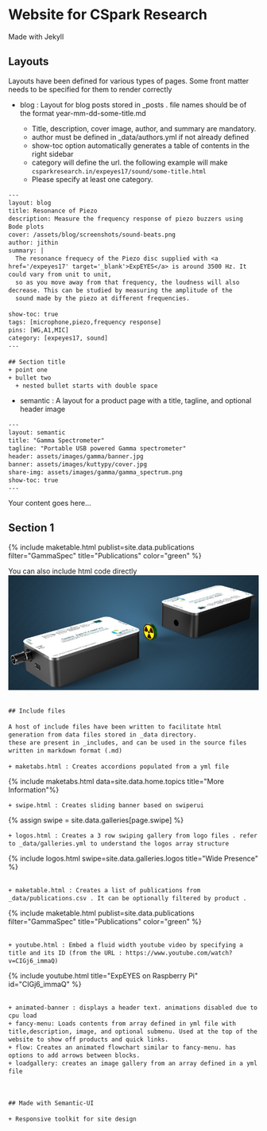 # Website for CSpark Research
Made with Jekyll

## Layouts
Layouts have been defined for various types of pages. Some front matter needs to be specified for them to render correctly
+ blog : Layout for blog posts stored in _posts . file names should be of the format year-mm-dd-some-title.md

  + Title, description, cover image, author, and summary are mandatory.
  + author must be defined in _data/authors.yml if not already defined
  + show-toc option automatically generates a table of contents in the right sidebar
  + category will define the url. the following example will make `csparkresearch.in/expeyes17/sound/some-title.html`
  + Please specify at least one category.

```
---
layout: blog
title: Resonance of Piezo
description: Measure the frequency response of piezo buzzers using Bode plots
cover: /assets/blog/screenshots/sound-beats.png
author: jithin
summary: |
  The resonance frequecy of the Piezo disc supplied with <a href='/expeyes17' target='_blank'>ExpEYES</a> is around 3500 Hz. It could vary from unit to unit,
  so as you move away from that frequency, the loudness will also decrease. This can be studied by measuring the amplitude of the
  sound made by the piezo at different frequencies.
  
show-toc: true
tags: [microphone,piezo,frequency response]
pins: [WG,A1,MIC]
category: [expeyes17, sound]
---

## Section title
+ point one
+ bullet two
  + nested bullet starts with double space

```

+ semantic : A layout for a product page with a title, tagline, and optional header image
```
---
layout: semantic
title: "Gamma Spectrometer"
tagline: "Portable USB powered Gamma spectrometer"
header: assets/images/gamma/banner.jpg
banner: assets/images/kuttypy/cover.jpg
share-img: assets/images/gamma/gamma_spectrum.png
show-toc: true
---
```

Your content goes here...

## Section 1
{% include maketable.html publist=site.data.publications filter="GammaSpec" title="Publications"   color="green" %}

You can also include html code directly
<img class="ui image fluid rounded lightbox" src="/assets/images/gamma/coincidence.jpg"/>


```

## Include files

A host of include files have been written to facilitate html generation from data files stored in _data directory.
these are present in _includes, and can be used in the source files written in markdown format (.md)

+ maketabs.html : Creates accordions populated from a yml file
```
{% include maketabs.html data=site.data.home.topics title="More Information"%}
```
+ swipe.html : Creates sliding banner based on swiperui
```
{% assign swipe = site.data.galleries[page.swipe] %}
```
+ logos.html : Creates a 3 row swiping gallery from logo files . refer to _data/galleries.yml to understand the logos array structure
```
{% include logos.html swipe=site.data.galleries.logos title="Wide Presence" %}
```

+ maketable.html : Creates a list of publications from _data/publications.csv . It can be optionally filtered by product .
```
{% include maketable.html publist=site.data.publications filter="GammaSpec" title="Publications"   color="green" %}
```

+ youtube.html : Embed a fluid width youtube video by specifying a title and its ID (from the URL : https://www.youtube.com/watch?v=CIGj6_immaQ)
```
{% include youtube.html title="ExpEYES on Raspberry Pi" id="CIGj6_immaQ" %}
```

+ animated-banner : displays a header text. animations disabled due to cpu load
+ fancy-menu: Loads contents from array defined in yml file with title,description, image, and optional submenu. Used at the top of the website to show off products and quick links.
+ flow: Creates an animated flowchart similar to fancy-menu. has options to add arrows between blocks.
+ loadgallery: creates an image gallery from an array defined in a yml file



## Made with Semantic-UI

+ Responsive toolkit for site design

